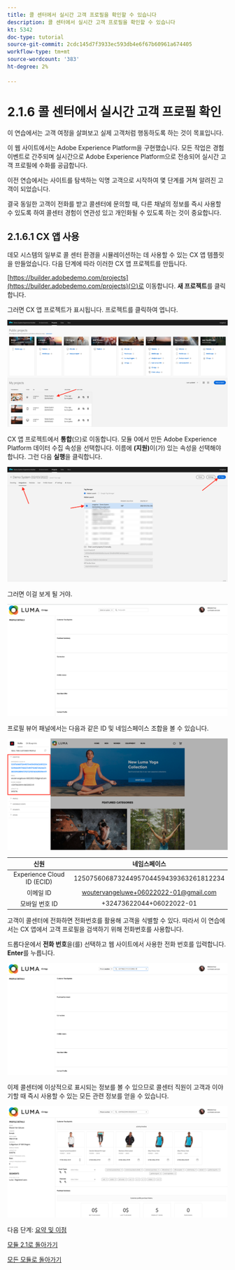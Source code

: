 ```yaml
---
title: 콜 센터에서 실시간 고객 프로필을 확인할 수 있습니다
description: 콜 센터에서 실시간 고객 프로필을 확인할 수 있습니다
kt: 5342
doc-type: tutorial
source-git-commit: 2cdc145d7f3933ec593db4e6f67b60961a674405
workflow-type: tm+mt
source-wordcount: '383'
ht-degree: 2%

---
```


# 2.1.6 콜 센터에서 실시간 고객 프로필 확인

이 연습에서는 고객 여정을 살펴보고 실제 고객처럼 행동하도록 하는 것이 목표입니다.

이 웹 사이트에서는 Adobe Experience Platform을 구현했습니다. 모든 작업은 경험 이벤트로 간주되며 실시간으로 Adobe Experience Platform으로 전송되어 실시간 고객 프로필에 수화를 공급합니다.

이전 연습에서는 사이트를 탐색하는 익명 고객으로 시작하여 몇 단계를 거쳐 알려진 고객이 되었습니다.

결국 동일한 고객이 전화를 받고 콜센터에 문의할 때, 다른 채널의 정보를 즉시 사용할 수 있도록 하여 콜센터 경험이 연관성 있고 개인화될 수 있도록 하는 것이 중요합니다.

## 2.1.6.1 CX 앱 사용

데모 시스템의 일부로 콜 센터 환경을 시뮬레이션하는 데 사용할 수 있는 CX 앱 템플릿을 만들었습니다. 다음 단계에 따라 이러한 CX 앱 프로젝트를 만듭니다.

[https://builder.adobedemo.com/projects](https://builder.adobedemo.com/projects)(으)로 이동합니다. **새 프로젝트**&#x200B;를 클릭합니다.

그러면 CX 앱 프로젝트가 표시됩니다. 프로젝트를 클릭하여 엽니다.

![데모](./images/cxapp3.png)

CX 앱 프로젝트에서 **통합**(으)로 이동합니다. 모듈 0에서 만든 Adobe Experience Platform 데이터 수집 속성을 선택합니다. 이름에 **(지원)**&#x200B;이(가) 있는 속성을 선택해야 합니다. 그런 다음 **실행**&#x200B;을 클릭합니다.

![데모](./images/cxapp4.png)

그러면 이걸 보게 될 거야.

![데모](./images/cxapp5.png)

프로필 뷰어 패널에서는 다음과 같은 ID 및 네임스페이스 조합을 볼 수 있습니다.

![고객 프로필](./images/identities.png)

| 신원 | 네임스페이스 |
|:-------------:| :---------------:|
| Experience Cloud ID (ECID) | 12507560687324495704459439363261812234 |
| 이메일 ID | woutervangeluwe+06022022-01@gmail.com |
| 모바일 번호 ID | +32473622044+06022022-01 |

고객이 콜센터에 전화하면 전화번호를 활용해 고객을 식별할 수 있다. 따라서 이 연습에서는 CX 앱에서 고객 프로필을 검색하기 위해 전화번호를 사용합니다.

드롭다운에서 **전화 번호**&#x200B;을(를) 선택하고 웹 사이트에서 사용한 전화 번호를 입력합니다. **Enter**&#x200B;를 누릅니다.

![데모](./images/19.png)

이제 콜센터에 이상적으로 표시되는 정보를 볼 수 있으므로 콜센터 직원이 고객과 이야기할 때 즉시 사용할 수 있는 모든 관련 정보를 얻을 수 있습니다.

![데모](./images/20.png)

다음 단계: [요약 및 이점](./summary.md)

[모듈 2.1로 돌아가기](./real-time-customer-profile.md)

[모든 모듈로 돌아가기](../../../overview.md)
